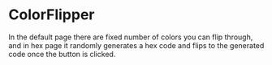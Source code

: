 # ColorFlipper

In the default page there are fixed number of colors you can flip through, and in hex page it randomly generates a hex code and flips to the generated code once the button is clicked.
